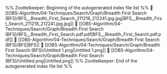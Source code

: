 %% Zoottelkeeper: Beginning of the autogenerated index file list  %%
📄 [[OBS-Algorithm/04-Techniques/Search/Graph/Breadth First Search (BFS)/BFS__Breadth_First_Search_211218_212241.jpg.jpg|BFS__Breadth_First_Search_211218_212241.jpg.jpg]]
📄 [[OBS-Algorithm/04-Techniques/Search/Graph/Breadth First Search (BFS)/BFS__Breadth_First_Search.pdf.pdf|BFS__Breadth_First_Search.pdf.pdf]]
📄 [[OBS-Algorithm/04-Techniques/Search/Graph/Breadth First Search (BFS)/BFS|BFS]]
📄 [[OBS-Algorithm/04-Techniques/Search/Graph/Breadth First Search (BFS)/Untitled 1.png|Untitled 1.png]]
📄 [[OBS-Algorithm/04-Techniques/Search/Graph/Breadth First Search (BFS)/Untitled.png|Untitled.png]]
%% Zoottelkeeper: End of the autogenerated index file list  %%
